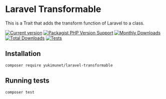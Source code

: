 # Laravel Transformable

This is a Trait that adds the transform function of Laravel to a class.

[![Current version](https://img.shields.io/packagist/v/yukimunet/laravel-transformable.svg?logo=composer)](https://packagist.org/packages/yukimunet/laravel-transformable)
[![Packagist PHP Version Support](https://img.shields.io/packagist/php-v/yukimunet/laravel-transformable)](https://packagist.org/packages/yukimunet/laravel-transformable)
[![Monthly Downloads](https://img.shields.io/packagist/dm/yukimunet/laravel-transformable.svg)](https://packagist.org/packages/yukimunet/laravel-transformable/stats)
[![Total Downloads](https://img.shields.io/packagist/dt/yukimunet/laravel-transformable.svg)](https://packagist.org/packages/yukimunet/laravel-transformable/stats)
[![Tests](https://github.com/yukimunet/laravel-transformable/actions/workflows/tests.yml/badge.svg)](https://github.com/yukimunet/laravel-transformable/actions/workflows/tests.yml)

## Installation

```shell
composer require yukimunet/laravel-transformable
```

## Running tests

```shell
composer test
```
